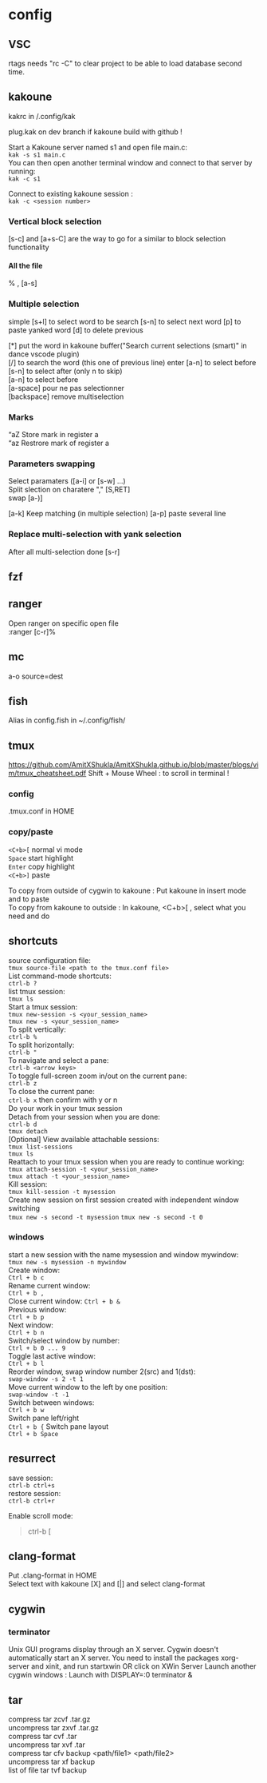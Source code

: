 # config
## VSC
rtags needs "rc -C" to clear project to be able to load database second time.
## kakoune
kakrc in /.config/kak

plug.kak on dev branch if kakoune build with github !

Start a Kakoune server named s1 and open file main.c:  
`kak -s s1 main.c`   
You can then open another terminal window and connect to that server by running:  
`kak -c s1`  

Connect to existing kakoune session :  
`kak -c <session number>`  

### Vertical block selection
[s-c] and [a+s-C] are the way to go for a similar to block selection functionality
#### All the file
% , [a-s]

### Multiple selection  
simple 
[s+l] to select word to be search
[s-n] to select next word
[p] to paste yanked word
[d] to delete previous

[*] put the word in kakoune buffer("Search current selections (smart)" in dance vscode plugin)  
[/] to search the word (this one of previous line) 
enter
[a-n] to select before  
[s-n] to select after (only n to skip)  
[a-n] to select before  
[a-space] pour ne pas selectionner  
[backspace] remove multiselection

### Marks
“aZ	Store mark in register a  
“az	Restrore mark of register a

### Parameters swapping  
Select paramaters ([a-i] or [s-w] ...)  
Split slection on charatere "," [S,RET]   
swap [a-)]  

[a-k] Keep matching (in multiple selection)
[a-p] paste several line

### Replace multi-selection with yank selection  
After all multi-selection done
[s-r]

## fzf

## ranger
Open ranger on specific open file  
:ranger [c-r]%

## mc
a-o	source=dest

## fish
Alias in config.fish in ~/.config/fish/

## tmux
https://github.com/AmitXShukla/AmitXShukla.github.io/blob/master/blogs/vim/tmux_cheatsheet.pdf
Shift + Mouse Wheel : to scroll in terminal !
### config
.tmux.conf in HOME
### copy/paste
`<C+b>[`	normal vi mode  
`Space`		start highlight  
`Enter`		copy highlight  
`<C+b>]`	paste  

To copy from outside of cygwin to kakoune : Put kakoune in insert mode and <S-Ins> to paste  
To copy from kakoune to outside : In kakoune, <C+b>[ , select what you need and do <C-Ins>  
## shortcuts
source configuration file:  
`tmux source-file <path to the tmux.conf file>`  
List command-mode shortcuts:  
`ctrl-b ?`  
list tmux session:  
`tmux ls`  
Start a tmux session:  
`tmux new-session -s <your_session_name>`  
`tmux new -s <your_session_name>`  
To split vertically:  
`ctrl-b %`  
To split horizontally:  
`ctrl-b "`  
To navigate and select a pane:  
`ctrl-b <arrow keys>`  
To toggle full-screen zoom in/out on the current pane:  
`ctrl-b z`  
To close the current pane:  
`ctrl-b x` then confirm with y or n  
Do your work in your tmux session  
Detach from your session when you are done:  
`ctrl-b d`  
`tmux detach`  
[Optional] View available attachable sessions:  
`tmux list-sessions`  
`tmux ls`  
Reattach to your tmux session when you are ready to continue working:  
`tmux attach-session -t <your_session_name>`  
`tmux attach -t <your_session_name>`  
Kill session:  
`tmux kill-session -t mysession`  
Create new session on first session created with independent window switching  
`tmux new -s second -t mysession` 
`tmux new -s second -t 0` 
### windows
start a new session with the name mysession and window mywindow:  
`tmux new -s mysession -n mywindow`  
Create window:  
`Ctrl + b c`  
Rename current window:  
`Ctrl + b ,`  
Close current window:
`Ctrl + b &`  
Previous window:  
`Ctrl + b p`  
Next window:  
`Ctrl + b n`  
Switch/select window by number:  
`Ctrl + b 0 ... 9`  
Toggle last active window:  
`Ctrl + b l`  
Reorder window, swap window number 2(src) and 1(dst):  
`swap-window -s 2 -t 1`  
Move current window to the left by one position:  
`swap-window -t -1`  
Switch between windows:  
`Ctrl + b w`  
Switch pane left/right  
`Ctrl + b {` 
Switch pane layout  
`Ctrl + b Space` 

## resurrect
save session:  
`ctrl-b ctrl+s`  
restore session:  
`ctrl-b ctrl+r`  

Enable scroll mode:  
> ctrl-b [  

## clang-format
Put .clang-format in HOME  
Select text with kakoune [X] and [|] and select clang-format  

## cygwin
### terminator
Unix GUI programs display through an X server. Cygwin doesn't automatically start an X server. You need to install the packages xorg-server and xinit, 
and run 
	startxwin     OR click on XWin Server
Launch another cygwin windows : <A-f2>
Launch with
	DISPLAY=:0 terminator &

## tar
compress 	tar zcvf <name>.tar.gz <dossier/>   
uncompress 	tar zxvf <name>.tar.gz  
compress 	tar cvf <name>.tar <dossier/>  
uncompress 	tar xvf <name>.tar  
compress 	tar cfv backup <path/file1> <path/file2>  
uncompress 	tar xf backup  
list of file	tar tvf backup
